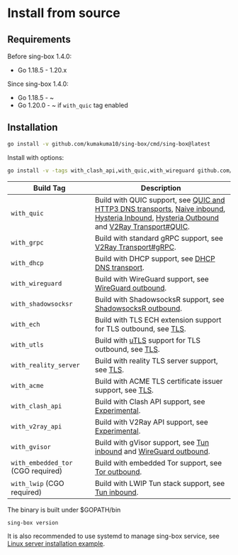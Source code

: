 # Install from source

## Requirements

Before sing-box 1.4.0:

- Go 1.18.5 - 1.20.x

Since sing-box 1.4.0:

- Go 1.18.5 - ~
- Go 1.20.0 - ~ if `with_quic` tag enabled

## Installation

```bash
go install -v github.com/kumakuma10/sing-box/cmd/sing-box@latest
```

Install with options:

```bash
go install -v -tags with_clash_api,with_quic,with_wireguard github.com/kumakuma10/sing-box/cmd/sing-box@latest
```

| Build Tag                          | Description                                                                                                                                                                                                                                                                                                                |
| ---------------------------------- | -------------------------------------------------------------------------------------------------------------------------------------------------------------------------------------------------------------------------------------------------------------------------------------------------------------------------- |
| `with_quic`                        | Build with QUIC support, see [QUIC and HTTP3 DNS transports](/configuration/dns/server), [Naive inbound](/configuration/inbound/naive), [Hysteria Inbound](/configuration/inbound/hysteria), [Hysteria Outbound](/configuration/outbound/hysteria) and [V2Ray Transport#QUIC](/configuration/shared/v2ray-transport#quic). |
| `with_grpc`                        | Build with standard gRPC support, see [V2Ray Transport#gRPC](/configuration/shared/v2ray-transport#grpc).                                                                                                                                                                                                                  |
| `with_dhcp`                        | Build with DHCP support, see [DHCP DNS transport](/configuration/dns/server).                                                                                                                                                                                                                                              |
| `with_wireguard`                   | Build with WireGuard support, see [WireGuard outbound](/configuration/outbound/wireguard).                                                                                                                                                                                                                                 |
| `with_shadowsocksr`                | Build with ShadowsocksR support, see [ShadowsocksR outbound](/configuration/outbound/shadowsocksr).                                                                                                                                                                                                                        |
| `with_ech`                         | Build with TLS ECH extension support for TLS outbound, see [TLS](/configuration/shared/tls#ech).                                                                                                                                                                                                                           |
| `with_utls`                        | Build with [uTLS](https://github.com/refraction-networking/utls) support for TLS outbound, see [TLS](/configuration/shared/tls#utls).                                                                                                                                                                                      |
| `with_reality_server`              | Build with reality TLS server support, see [TLS](/configuration/shared/tls).                                                                                                                                                                                                                                               |
| `with_acme`                        | Build with ACME TLS certificate issuer support, see [TLS](/configuration/shared/tls).                                                                                                                                                                                                                                      |
| `with_clash_api`                   | Build with Clash API support, see [Experimental](/configuration/experimental#clash-api-fields).                                                                                                                                                                                                                            |
| `with_v2ray_api`                   | Build with V2Ray API support, see [Experimental](/configuration/experimental#v2ray-api-fields).                                                                                                                                                                                                                            |
| `with_gvisor`                      | Build with gVisor support, see [Tun inbound](/configuration/inbound/tun#stack) and [WireGuard outbound](/configuration/outbound/wireguard#system_interface).                                                                                                                                                               |
| `with_embedded_tor` (CGO required) | Build with embedded Tor support, see [Tor outbound](/configuration/outbound/tor).                                                                                                                                                                                                                                          |
| `with_lwip` (CGO required)         | Build with LWIP Tun stack support, see [Tun inbound](/configuration/inbound/tun#stack).                                                                                                                                                                                                                                    |

The binary is built under $GOPATH/bin

```bash
sing-box version
```

It is also recommended to use systemd to manage sing-box service,
see [Linux server installation example](/examples/linux-server-installation).

